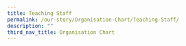 ```yaml
---
title: Teaching Staff
permalink: /our-story/Organisation-Chart/Teaching-Staff/
description: ""
third_nav_title: Organisation Chart
---
```

